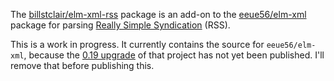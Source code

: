 The [billstclair/elm-xml-rss](http://package.elm-lang.org/packages/billstclair/elm-xml-rss/latest) package is an add-on to the [eeue56/elm-xml](http://package.elm-lang.org/packages/eeue56/elm-xml/latest) package for parsing [Really Simple Syndication](http://backend.userland.com/rss092) (RSS).

This is a work in progress. It currently contains the source for `eeue56/elm-xml`, because the [0.19 upgrade](https://github.com/billstclair/elm-xml-eeue56) of that project has not yet been published. I'll remove that before publishing this.
